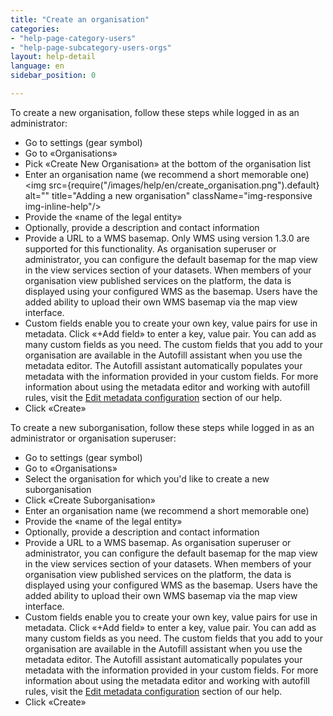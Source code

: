 ```yaml
---
title: "Create an organisation"
categories:
- "help-page-category-users"
- "help-page-subcategory-users-orgs"
layout: help-detail
language: en
sidebar_position: 0

---
```


To create a new organisation, follow these steps while logged in as an administrator:

* 	Go to settings (gear symbol)
* 	Go to &laquo;Organisations&raquo;
* 	Pick &laquo;Create New Organisation&raquo; at the bottom of the organisation list
* 	Enter an organisation name (we recommend a short memorable one)<img src={require("/images/help/en/create_organisation.png").default} alt="" title="Adding a new organisation" className="img-responsive img-inline-help"/>
* 	Provide the &laquo;name of the legal entity&raquo;
* 	Optionally, provide a description and contact information
*   Provide a URL to a WMS basemap. Only WMS using version 1.3.0 are supported for this functionality. As organisation superuser or administrator, you can configure the default basemap for the map view in the view services section of your datasets. When members of your organisation view published services on the platform, the data is displayed using your configured WMS as the basemap. Users have the added ability to upload their own WMS basemap via the map view interface.   
*   Custom fields enable you to create your own key, value pairs for use in metadata. Click &laquo;+Add field&raquo; to enter a key, value pair. You can add as many custom fields as you need. The custom fields that you add to your organisation are available in the Autofill assistant when you use the metadata editor. The Autofill assistant automatically populates your metadata with the information provided in your custom fields. For more information about using the metadata editor and working with autofill rules, visit the [Edit metadata configuration](../../setup-hc/edit-metadata-config/2015-02-10-theme-edit-metadata.md) section of our help.
* 	Click &laquo;Create&raquo;

To create a new suborganisation, follow these steps while logged in as an administrator or organisation superuser:

* Go to settings (gear symbol)
* Go to &laquo;Organisations&raquo;
* Select the organisation for which you'd like to create a new suborganisation
* Click &laquo;Create Suborganisation&raquo;
* Enter an organisation name (we recommend a short memorable one)
* Provide the &laquo;name of the legal entity&raquo;
* Optionally, provide a description and contact information
* Provide a URL to a WMS basemap. As organisation superuser or administrator, you can configure the default basemap for the map view in the view services section of your datasets. When members of your organisation view published services on the platform, the data is displayed using your configured WMS as the basemap. Users have the added ability to upload their own WMS basemap via the map view interface. 
* Custom fields enable you to create your own key, value pairs for use in metadata. Click &laquo;+Add field&raquo; to enter a key, value pair. You can add as many custom fields as you need. The custom fields that you add to your organisation are available in the Autofill assistant when you use the metadata editor. The Autofill assistant automatically populates your metadata with the information provided in your custom fields. For more information about using the metadata editor and working with autofill rules, visit the [Edit metadata configuration](../../setup-hc/edit-metadata-config/2015-02-10-theme-edit-metadata.md) section of our help.
* Click &laquo;Create&raquo;
